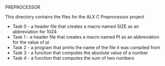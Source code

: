 PREPROCESSOR

This directory contains the files for the ALX C Preprocessor project
* Task 0 - a header file that creates a macro named SIZE as an abbreviation for 1024
* Task 1 - a header file that creates a macro named PI as an abbreviation for the value of pi
* Task 2 - a program that prints the name of the file it was compiled from
* Task 3 - a function that computes the absolute value of a number
* Task 4 - a function that computes the sum of two numbers
